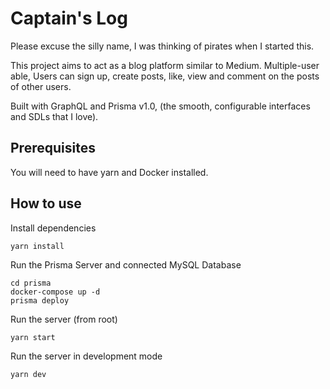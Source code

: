 # Captain's Log

Please excuse the silly name, I was thinking of pirates when I started this.

This project aims to act as a blog platform similar to Medium. Multiple-user able,
Users can sign up, create posts, like, view and comment on the posts of other users.

Built with GraphQL and Prisma v1.0, (the smooth, configurable interfaces and SDLs that I love).

## Prerequisites

You will need to have yarn and Docker installed.

## How to use

Install dependencies
```
yarn install
```

Run the Prisma Server and connected MySQL Database
```
cd prisma
docker-compose up -d
prisma deploy
```

Run the server (from root)
```
yarn start
```

Run the server in development mode
```
yarn dev
```